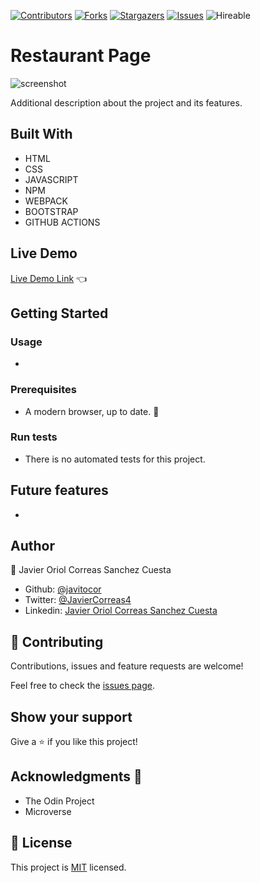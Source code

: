 <!--
*** Thanks for checking out this README Template. If you have a suggestion that would
*** make this better, please fork the repo and create a pull request or simply open
*** an issue with the tag "enhancement".
*** Thanks again! Now go create something AMAZING! :D
-->

<!-- PROJECT SHIELDS -->
<!--
*** I'm using markdown "reference style" links for readability.
*** Reference links are enclosed in brackets [ ] instead of parentheses ( ).
*** See the bottom of this document for the declaration of the reference variables
*** for contributors-url, forks-url, etc. This is an optional, concise syntax you may use.
*** https://www.markdownguide.org/basic-syntax/#reference-style-links
-->
[![Contributors][contributors-shield]][contributors-url] 
[![Forks][forks-shield]][forks-url] 
[![Stargazers][stars-shield]][stars-url] 
[![Issues][issues-shield]][issues-url] 
![Hireable](https://cdn.rawgit.com/hiendv/hireable/master/styles/default/yes.svg) 

# Restaurant Page

>  

![screenshot](./assets/images/)

Additional description about the project and its features.

## Built With

- HTML 
- CSS
- JAVASCRIPT
- NPM
- WEBPACK
- BOOTSTRAP
- GITHUB ACTIONS

## Live Demo

[Live Demo Link]() :point_left:

## Getting Started

### Usage

- 

### Prerequisites

- A modern browser, up to date.  :muscle:

### Run tests

- There is no automated tests for this project.

## Future features

- 

## Author

👤 Javier Oriol Correas Sanchez Cuesta 
- Github: [@javitocor](https://github.com/javitocor) 
- Twitter: [@JavierCorreas4](https://twitter.com/JavierCorreas4) 
- Linkedin: [Javier Oriol Correas Sanchez Cuesta](https://www.linkedin.com/in/javier-correas-sanchez-cuesta-15289482/) 

## 🤝 Contributing

Contributions, issues and feature requests are welcome!

Feel free to check the [issues page](https://github.com/javitocor/Restaurant-Page-JS/issues).

## Show your support

Give a ⭐️ if you like this project!

## Acknowledgments 🚀

- The Odin Project
- Microverse

## 📝 License

This project is [MIT](lic.url) licensed.

<!-- MARKDOWN LINKS & IMAGES -->
<!-- https://www.markdownguide.org/basic-syntax/#reference-style-links -->
[contributors-shield]: https://img.shields.io/github/contributors/javitocor/Restaurant-Page-JS.svg?style=flat-square
[contributors-url]: https://github.com/javitocor/Restaurant-Page-JS/graphs/contributors
[forks-shield]: https://img.shields.io/github/forks/javitocor/Restaurant-Page-JS.svg?style=flat-square
[forks-url]: https://github.com/javitocor/Restaurant-Page-JS/network/members
[stars-shield]: https://img.shields.io/github/stars/javitocor/Restaurant-Page-JS.svg?style=flat-square
[stars-url]: https://github.com/javitocor/Restaurant-Page-JS/stargazers
[issues-shield]: https://img.shields.io/github/issues/javitocor/Restaurant-Page-JS.svg?style=flat-square
[issues-url]: https://github.com/javitocor/Restaurant-Page-JS/issues
